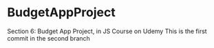 # BudgetAppProject
Section 6:  Budget App Project, in JS Course on Udemy
This is the first commit in the second branch
